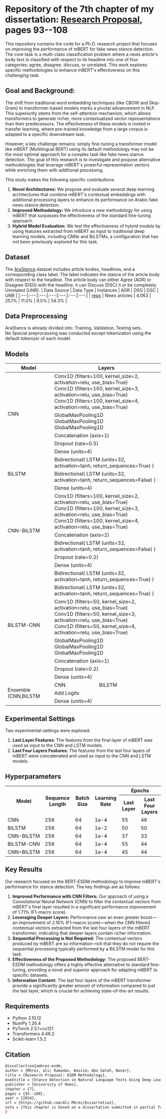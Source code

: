 # Repository of the 7th chapter of my dissertation: [Research Proposal](https://github.com/Ali-Mhrez/Dissertation/blob/main/dissertation.pdf), pages 93--108

This repository contains the code for a Ph.D. research project that focuses on improving the performance of mBERT for fake news stance detection. The core task is a multi-class classification problem where a news article's body text is classified with respect to its headline into one of four categories: agree, disagree, discuss, or unrelated. This work explores specific methodologies to enhance mBERT's effectiveness on this challenging task.

## Goal and Background:

The shift from traditional word embedding techniques (like CBOW and Skip-Gram) to transformer-based models marks a pivotal advancement in NLP. This superiority stems from the self-attention mechanism, which allows transformers to generate richer, more contextualized vector representations than their predecessors. The effectiveness of these models is rooted in transfer learning, where pre-trained knowledge from a large corpus is adapted to a specific downstream task.

However, a key challenge remains: simply fine-tuning a transformer model like mBERT (Multilingual BERT) using its default methodology may not be the most optimal approach for a complex task like fake news stance detection. The goal of this research is to investigate and propose alternative methodologies that leverage mBERT's powerful representation vectors while enriching them with additional processing.

This study makes the following specific contributions:
1. **Novel Architectures:** We propose and evaluate several deep learning architectures that combine mBERT's contextual embeddings with additional processing layers to enhance its performance on Arabic fake news stance detection.
2. **Improved Methodology:** We introduce a new methodology for using mBERT that surpasses the effectiveness of the standard fine-tuning approach.
3. **Hybrid Model Evaluation:** We test the effectiveness of hybrid models by using features extracted from mBERT as input to traditional deep learning models, including CNNs and BiLSTMs, a configuration that has not been previously explored for this task.

## Dataset
The [AraStance](https://aclanthology.org/2021.nlp4if-1.9/) dataset includes article bodies, headlines, and a corresponding class label. The label indicates the stance of the article body with respect to the headline. The article body can either Agree (AGR) or Disagree (DSG) with the headline, it can Discuss (DSC) it or be completely Unrelated (UNR).
| Data Source | Data Type | Instances | AGR | DSG | DSC | UNR |
|:---|:---:|:---:|:---:|:---:|:---:|:---:|
| [repo](https://github.com/Tariq60/arastance) | News articles | 4,063 | 25.1% | 11.0% | 9.5% | 54.3% |

## Data Preprocessing
AraStance is already divided into: Training, Validation, Testing sets.  
No Special preprocessing was conducted except tokenization using the default tokenizer of each model.

## Models

<table>
      <thead>
            <th>Model</th>
            <th colspan=2>Layers</th>
      </thead>
      <tbody>
            <tr>
                  <td rowspan=5>CNN</td>
                  <td colspan=2>
                        Conv1D (filters=100, kernel_size=2, activation=relu, use_bias=True)<br>
                        Conv1D (filters=100, kernel_size=3, activation=relu, use_bias=True)<br>
                        Conv1D (filters=100, kernel_size=4, activation=relu, use_bias=True)
                  </td>
            </tr>
            <tr>
                  <td colspan=2>
                        GlobalMaxPooling1D<br>
                        GlobalMaxPooling1D<br>
                        GlobalMaxPooling1D
                  </td>
            </tr>
            <tr>
                  <td colspan=2>Concatenation (axis=1)</td>
            </tr>
            <tr>
                  <td colspan=2>Dropout (rate=0.5)</td>
            </tr>
            <tr>
                  <td colspan=2>Dense (units=4)</td>
            </tr>
            <tr>
                  <td rowspan=3>BiLSTM</td>
                  <td colspan=2>Bidirectional( LSTM (units=32, activation=tanh, return_sequences=True) ) </td>
            </tr>
            <tr>
                  <td colspan=2>Bidirectional( LSTM (units=32, activation=tanh, return_sequences=False) ) </td>
            </tr>
            <tr>
                  <td colspan=2>Dense (units=4)</td>
            </tr>
            <tr>
                  <td rowspan=5>CNN-BiLSTM</td>
                  <td colspan=2>
                        Conv1D (filters=100, kernel_size=2, activation=relu, use_bias=True)<br>
                        Conv1D (filters=100, kernel_size=3, activation=relu, use_bias=True)<br>
                        Conv1D (filters=100, kernel_size=4, activation=relu, use_bias=True)
                  </td>
            </tr>
            <tr>
                  <td colspan=2>Concatenation (axis=2)</td>
            </tr>
            <tr>
                  <td colspan=2>Bidirectional( LSTM (units=32, activation=tanh, return_sequences=False) ) </td>
            </tr>
            <tr>
                  <td colspan=2>Dropout (rate=0.2)</td>
            </tr>
            <tr>
                  <td colspan=2>Dense (units=4)</td>
            </tr>
            <tr>
                  <td rowspan=7>BiLSTM-CNN</td>
                  <td colspan=2>Bidirectional( LSTM (units=32, activation=tanh, return_sequences=True) ) </td>
            </tr>
            <tr>
                  <td colspan=2>Bidirectional( LSTM (units=32, activation=tanh, return_sequences=True) ) </td>
            </tr>
            <tr>
                  <td colspan=2>
                        Conv1D (filters=50, kernel_size=2, activation=relu, use_bias=True)<br>
                        Conv1D (filters=50, kernel_size=3, activation=relu, use_bias=True)<br>
                        Conv1D (filters=50, kernel_size=4, activation=relu, use_bias=True)
                  </td>
            </tr>
            <tr>
                  <td colspan=2>
                        GlobalMaxPooling1D<br>
                        GlobalMaxPooling1D<br>
                        GlobalMaxPooling1D
                  </td>
            </tr>
            <tr>
                  <td colspan=2>Concatenation (axis=1)</td>
            </tr>
            <tr>
                  <td colspan=2>Dropout (rate=0.2)</td>
            </tr>
            <tr>
                  <td colspan=2>Dense (units=4)</td>
            </tr>
            <tr>
                  <td rowspan=3>Ensemble (CNN,BiLSTM</td>
                  <td>CNN</td>
                  <td>BiLSTM</td>
            </tr>
            <tr>
                  <td colspan=2>Add Logits</td>
            </tr>
            <tr>
                  <td colspan=2>Dense (units=4)</td>
            </tr>
      </tbody>
</table>

## Experimental Settings

Two experimental settings were explored:
1. **Last Layer Features**: The features from the final layer of mBERT was used as input to the CNN and LSTM models.
2. **Last Four Layers Features**: The features from the last four layers of mBERT were concatenated and used as input to the CNN and LSTM models.

## Hyperparameters

<table>
 <tr>
  <th rowspan=2>Model</th>
  <th rowspan=2>Sequence Length</th>
  <th rowspan=2>Batch Size</th>
  <th rowspan=2>Learning Rate</th>
  <th colspan=2>Epochs</th>
 </tr>
 <tr>
    <th>Last Layer</th>
  <th>Last Four Layers</th>
 </tr>
 <tr>
  <td>CNN</td><td>256</td><td>64</td><td>1e-4</td><td>55</td><td>46</td>
 </tr>
  <tr>
  <td>BiLSTM</td><td>256</td><td>64</td><td>1e-2</td><td>50</td><td>50</td>
 </tr>
  <tr>
  <td>CNN-BiLSTM</td><td>256</td><td>64</td><td>1e-4</td><td>37</td><td>33</td>
 </tr>
  <tr>
  <td>BiLSTM-CNN</td><td>256</td><td>64</td><td>1e-4</td><td>55</td><td>44</td>
 </tr>
  <tr>
  <td>CNN~BiLSTM</td><td>256</td><td>64</td><td>1e-4</td><td>45</td><td>44</td>
 </tr>
</table>

## Key Results
Our research focused on the BERT-ESDM methodology to improve mBERT's performance for stance detection. The key findings are as follows:
1. **Improved Performance with CNN Filters:** Our approach of using a Convolutional Neural Network (CNN) to filter the contextual vectors from mBERT's final layer resulted in a significant performance improvement of 1.71% (F1-macro score).
2. **Leveraging Deeper Layers:** Performance saw an even greater boost—an improvement of 2.16% (F1-macro score)—when the CNN filtered contextual vectors extracted from the last four layers of the mBERT transformer, indicating that deeper layers contain richer information.
3. **Sequential Processing is Not Required:** The contextual vectors produced by mBERT are so information-rich that they do not require the sequential processing typically performed by a BiLSTM model for this task.
4. **Effectiveness of the Proposed Methodology:** The proposed BERT-ESDM methodology offers a highly effective alternative to standard fine-tuning, providing a novel and superior approach for adapting mBERT to specific datasets.
5. **Information Content:** The last four layers of the mBERT transformer provide a significantly greater amount of information compared to just the last layer, which is crucial for achieving state-of-the-art results.

## Requirements

- Python 3.10.12
- NumPy 1.26.4
- PyTorch 2.5.1+cu121
- Transformers 4.46.3
- Scikit-learn 1.5.2

## Citation
```bash
@incollection{amhrez-esdm,
author = {Mhrez, ali; Ramadan, Wassim; Abo Saleh, Naser},
title = {Research Proposal: ESDM Methodology},
booktitle = {Stance Detection in Natural Language Texts Using Deep Learning Techniques},
publisher = {University of Homs},
chapter = {7},
pages = {93--108},
year = {2024},
url = {https://github.com/Ali-Mhrez/Dissertation},
note = {This chapter is based on a dissertation submitted in partial fulfillment of the requirements for the degree of Doctor of Philosophy.}
}
```
